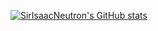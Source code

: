 [![SirIsaacNeutron's GitHub stats](https://github-readme-stats.vercel.app/api?username=SirIsaacNeutron)](https://github.com/anuraghazra/github-readme-stats)

<!--
**SirIsaacNeutron/SirIsaacNeutron** is a ✨ _special_ ✨ repository because its `README.md` (this file) appears on your GitHub profile.

Here are some ideas to get you started:

- 🔭 I’m currently working on ...
- 🌱 I’m currently learning ...
- 👯 I’m looking to collaborate on ...
- 🤔 I’m looking for help with ...
- 💬 Ask me about ...
- 📫 How to reach me: ...
- 😄 Pronouns: ...
- ⚡ Fun fact: ...
-->

